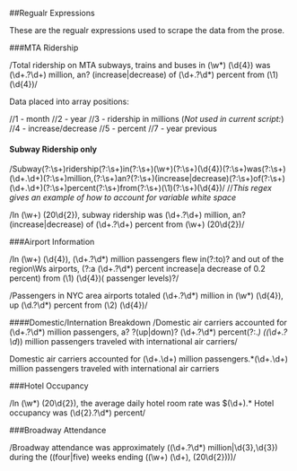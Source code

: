 ##Regualr Expressions

These are the regualr expressions used to scrape the data from the prose. 

###MTA Ridership

/Total ridership on MTA subways, trains and buses in (\w*) (\d{4}) was (\d+\.?\d+) million, an? (increase|decrease) of (\d+\.?\d*) percent from (\1) (\d{4})/

Data placed into array positions: 

//1 - month
//2 - year
//3 - ridership in millions
(*Not used in current script:*)
//4 - increase/decrease
//5 - percent
//7 - year previous

#### Subway Ridership only 


/Subway(?:\s+)ridership(?:\s+)in(?:\s+)(\w+)(?:\s+)(\d{4})(?:\s+)was(?:\s+)(\d+\.\d+)(?:\s+)million,(?:\s+)an?(?:\s+)(increase|decrease)(?:\s+)of(?:\s+)(\d+\.\d+)(?:\s+)percent(?:\s+)from(?:\s+)(\1)(?:\s+)(\d{4})/ //*This regex gives an example of how to account for variable white space*

/In (\w+) (20\d{2}), subway ridership was (\d+\.?\d+) million, an? (increase|decrease) of (\d+\.?\d+) percent from (\w+) (20\d{2})/

###Airport Information

/In (\w+) (\d{4}), (\d+\.?\d*) million passengers flew in(?:to)? and out of the region\Ws airports, (?:a (\d+\.?\d*) percent increase|a decrease of 0.2 percent) from (\1) (\d{4})( passenger levels)?/

/Passengers in NYC area airports totaled (\d+\.?\d*) million in (\w*) (\d{4}), up (\d\.?\d*) percent from (\2) (\d{4})/

####Domestic/Internation Breakdown
/Domestic air carriers accounted for (\d+\.?\d*) million passengers, a? ?(up|down)? (\d+\.?\d*) percent(?:.*) ((\d+\.?\d*)) million passengers traveled with international air carriers/

Domestic air carriers accounted for (\d+\.\d+) million passengers.*(\d+\.\d+) million passengers traveled with international air carriers

###Hotel Occupancy

/In (\w*) (20\d{2}), the average daily hotel room rate was \$(\d+).* Hotel occupancy was (\d{2}\.?\d*) percent/


###Broadway Attendance

/Broadway attendance was approximately ((\d+\.?\d*) million|\d{3},\d{3}) during the ((four|five) weeks ending ((\w+) (\d+), (20\d{2})))/

